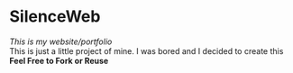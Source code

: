 # SilenceWeb
*This is my website/portfolio*                                                
This is just a little project of mine. I was bored and I decided to create this
**Feel Free to Fork or Reuse**
